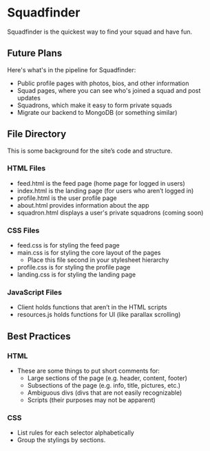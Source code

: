 # Squadfinder
Squadfinder is the quickest way to find your squad and have fun.

## Future Plans
Here's what's in the pipeline for Squadfinder:
* Public profile pages with photos, bios, and other information
* Squad pages, where you can see who's joined a squad and post updates
* Squadrons, which make it easy to form private squads
* Migrate our backend to MongoDB (or something similar)

## File Directory
This is some background for the site’s code and structure.

### HTML Files
* feed.html is the feed page (home page for logged in users)
* index.html is the landing page (for users who aren’t logged in)
* profile.html is the user profile page
* about.html provides information about the app
* squadron.html displays a user's private squadrons (coming soon)

### CSS Files
* feed.css is for styling the feed page
* main.css is for styling the core layout of the pages
  * Place this file second in your stylesheet hierarchy
* profile.css is for styling the profile page
* landing.css is for styling the landing page

### JavaScript Files
* Client holds functions that aren’t in the HTML scripts
* resources.js holds functions for UI (like parallax scrolling)

## Best Practices
### HTML
* These are some things to put short comments for:
  * Large sections of the page (e.g. header, content, footer)
  * Subsections of the page (e.g. info, title, pictures, etc.)
  * Ambiguous divs (divs that are not easily recognizable)
  * Scripts (their purposes may not be apparent)

### CSS
* List rules for each selector alphabetically
* Group the stylings by sections.
